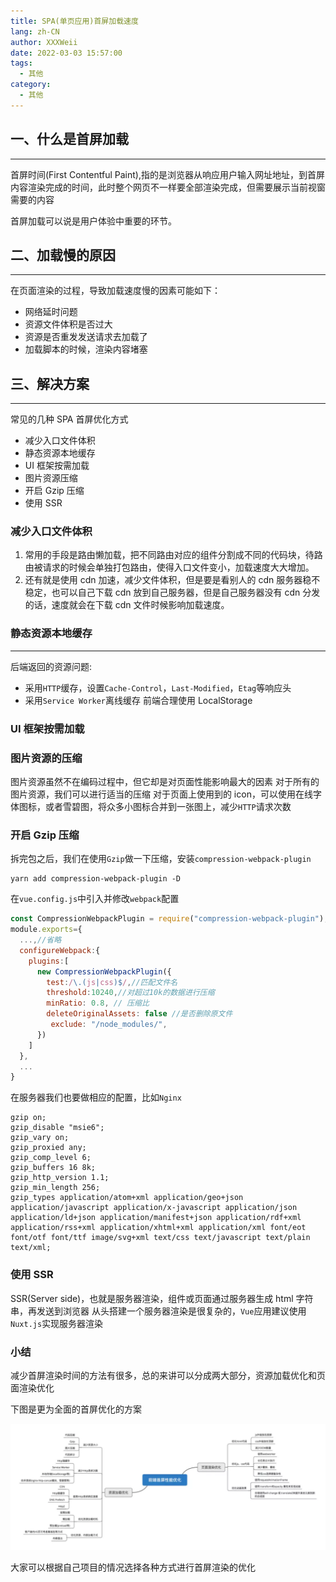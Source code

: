 ```yaml
---
title: SPA(单页应用)首屏加载速度
lang: zh-CN
author: XXXWeii
date: 2022-03-03 15:57:00
tags:
  - 其他
category:
  - 其他
---
```


## 一、什么是首屏加载

---

首屏时间(First Contentful Paint),指的是浏览器从响应用户输入网址地址，到首屏内容渲染完成的时间，此时整个网页不一样要全部渲染完成，但需要展示当前视窗需要的内容

首屏加载可以说是用户体验中重要的环节。

## 二、加载慢的原因

---

在页面渲染的过程，导致加载速度慢的因素可能如下：

- 网络延时问题
- 资源文件体积是否过大
- 资源是否重发发送请求去加载了
- 加载脚本的时候，渲染内容堵塞

## 三、解决方案

---

常见的几种 SPA 首屏优化方式

- 减少入口文件体积
- 静态资源本地缓存
- UI 框架按需加载
- 图片资源压缩
- 开启 Gzip 压缩
- 使用 SSR

### 减少入口文件体积

1. 常用的手段是路由懒加载，把不同路由对应的组件分割成不同的代码块，待路由被请求的时候会单独打包路由，使得入口文件变小，加载速度大大增加。
2. 还有就是使用 cdn 加速，减少文件体积，但是要是看别人的 cdn 服务器稳不稳定，也可以自己下载 cdn 放到自己服务器，但是自己服务器没有 cdn 分发的话，速度就会在下载 cdn 文件时候影响加载速度。

### 静态资源本地缓存

---

后端返回的资源问题:

- 采用`HTTP`缓存，设置`Cache-Control`，`Last-Modified`，`Etag`等响应头
- 采用`Service Worker`离线缓存
  前端合理使用 LocalStorage

### UI 框架按需加载

### 图片资源的压缩

图片资源虽然不在编码过程中，但它却是对页面性能影响最大的因素
对于所有的图片资源，我们可以进行适当的压缩
对于页面上使用到的 icon，可以使用在线字体图标，或者雪碧图，将众多小图标合并到一张图上，减少`HTTP`请求次数

### 开启 Gzip 压缩

拆完包之后，我们在使用`Gzip`做一下压缩，安装`compression-webpack-plugin`

```shell
yarn add compression-webpack-plugin -D
```

在`vue.config.js`中引入并修改`webpack`配置

```js
const CompressionWebpackPlugin = require("compression-webpack-plugin");
module.exports={
  ...,//省略
  configureWebpack:{
    plugins:[
      new CompressionWebpackPlugin({
        test:/\.(js|css)$/,//匹配文件名
        threshold:10240,//对超过10k的数据进行压缩
        minRatio: 0.8, // 压缩比
        deleteOriginalAssets: false //是否删除原文件
         exclude: "/node_modules/",
      })
    ]
  },
  ...
}
```

在服务器我们也要做相应的配置，比如`Nginx`

```Nginx
gzip on;
gzip_disable "msie6";
gzip_vary on;
gzip_proxied any;
gzip_comp_level 6;
gzip_buffers 16 8k;
gzip_http_version 1.1;
gzip_min_length 256;
gzip_types application/atom+xml application/geo+json application/javascript application/x-javascript application/json application/ld+json application/manifest+json application/rdf+xml application/rss+xml application/xhtml+xml application/xml font/eot font/otf font/ttf image/svg+xml text/css text/javascript text/plain text/xml;
```

### 使用 SSR

SSR(Server side)，也就是服务器渲染，组件或页面通过服务器生成 html 字符串，再发送到浏览器
从头搭建一个服务器渲染是很复杂的，`Vue`应用建议使用`Nuxt.js`实现服务器渲染

### 小结

减少首屏渲染时间的方法有很多，总的来讲可以分成两大部分，资源加载优化和页面渲染优化

下图是更为全面的首屏优化的方案

![首屏优化](./images/SPA.png "首屏优化")

大家可以根据自己项目的情况选择各种方式进行首屏渲染的优化
